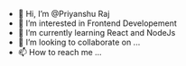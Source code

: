 - 👋 Hi, I’m @Priyanshu Raj
- 👀 I’m interested in Frontend Developement 
- 🌱 I’m currently learning React and NodeJs
- 💞️ I’m looking to collaborate on ...
- 📫 How to reach me ...

<!---
Priyanshaw/Priyanshaw is a ✨ special ✨ repository because its `README.md` (this file) appears on your GitHub profile.
You can click the Preview link to take a look at your changes.
--->
